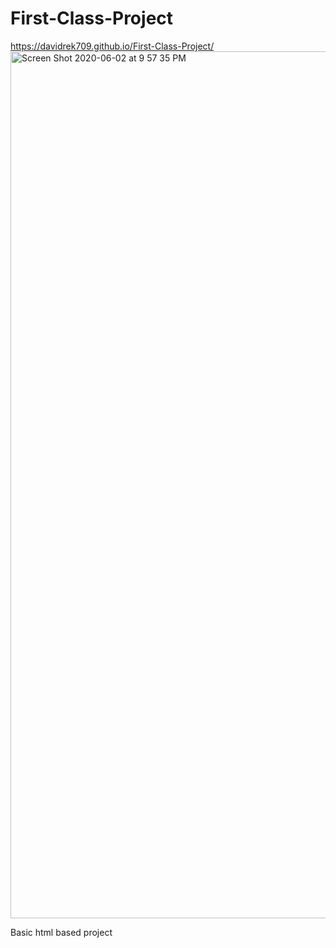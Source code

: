 # First-Class-Project
https://davidrek709.github.io/First-Class-Project/
<img width="1387" alt="Screen Shot 2020-06-02 at 9 57 35 PM" src="https://user-images.githubusercontent.com/53547788/83591245-1f8a1880-a51d-11ea-89a9-50b7271b24ec.png">

Basic html based project
